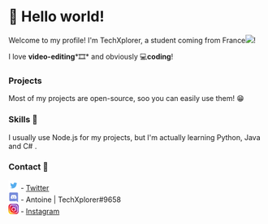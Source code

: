 # 👋 Hello world!

Welcome to my profile! I'm TechXplorer, a student coming from France<img src="https://image.flaticon.com/icons/svg/197/197560.svg" width="13"/>!

I love **video-editing***🎞* and obviously 💻**coding**!

### Projects

Most of my projects are open-source, soo you can easily use them! 😁

### Skills 🧰

I usually use Node.js for my projects, but I'm actually learning Python, Java and C# .

### Contact 📩

<img src="https://github.com/TechXplorerFR/TechXplorerFR/blob/main/twitter.png" width="20"/> - [Twitter](https://twitter.com/TechXplorerFR)<br>
<img src="https://github.com/TechXplorerFR/TechXplorerFR/blob/main/discord%20logo%20png.png" width="20"/> - Antoine | TechXplorer#9658<br>
<img src="https://github.com/TechXplorerFR/TechXplorerFR/blob/main/insta.png" width="20"/> - [Instagram](https://instagram.com/techxplorerfr)
